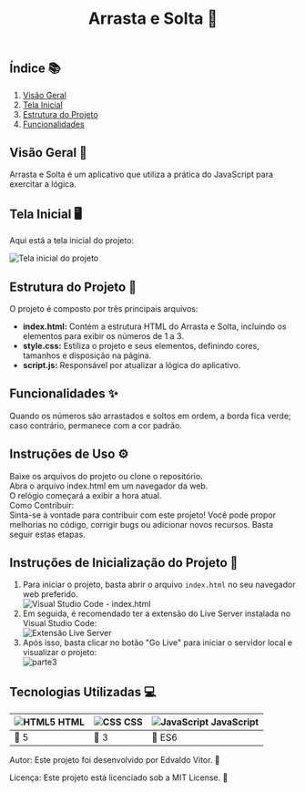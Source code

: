 <body>
  <header>
    <h1>Arrasta e Solta 🎨</h1>
  </header>
  <main>
    <h2>Índice 📚</h2>
    <ol>
      <li><a href="#visão-geral">Visão Geral</a></li>
      <li><a href="#tela-do-dashboard">Tela Inicial</a></li>
      <li><a href="#estrutura-do-projeto">Estrutura do Projeto</a></li>
      <li><a href="#funcionalidades">Funcionalidades</a></li>
    </ol>
    <section id="visão-geral">
      <h2>Visão Geral 🌟</h2>
      <p>Arrasta e Solta é um aplicativo que utiliza a prática do JavaScript para exercitar a lógica.</p>
    </section>
    <section id="tela-do-dashboard">
      <h2>Tela Inicial 🖥️</h2>
      <p>Aqui está a tela inicial do projeto:</p>
      <img src="https://github.com/edvaldovitor250/drag-and-drop/assets/116117189/98799ee2-abdd-48bd-a6cb-acf7b4687be7" alt="Tela inicial do projeto">
    </section>
    <section id="estrutura-do-projeto">
      <h2>Estrutura do Projeto 📁</h2>
      <p>O projeto é composto por três principais arquivos:</p>
      <ul>
        <li><strong>index.html:</strong> Contém a estrutura HTML do Arrasta e Solta, incluindo os elementos para exibir os números de 1 a 3.</li>
        <li><strong>style.css:</strong> Estiliza o projeto e seus elementos, definindo cores, tamanhos e disposição na página.</li>
        <li><strong>script.js:</strong> Responsável por atualizar a lógica do aplicativo.</li>
      </ul>
    </section>
    <section id="funcionalidades">
      <h2>Funcionalidades ✨</h2>
      <p>Quando os números são arrastados e soltos em ordem, a borda fica verde; caso contrário, permanece com a cor padrão.</p>
    </section>
    <section id="funcionamento-dos-filtros">
      <h2>Instruções de Uso ⚙️</h2>
      <p>Baixe os arquivos do projeto ou clone o repositório.<br>
      Abra o arquivo index.html em um navegador da web.<br>
      O relógio começará a exibir a hora atual.<br>
      Como Contribuir:<br>
      Sinta-se à vontade para contribuir com este projeto! Você pode propor melhorias no código, corrigir bugs ou adicionar novos recursos. Basta seguir estas etapas.</p>
    </section>
    <section id="tela---cliente">
      <h2>Instruções de Inicialização do Projeto 🚀</h2>
      <ol>
        <li>Para iniciar o projeto, basta abrir o arquivo <code>index.html</code> no seu navegador web preferido.</li>
        <img src="https://github.com/edvaldovitor250/dashbord/assets/116117189/8b9fb383-d9e5-44b8-9e54-dff95d16fb44" alt="Visual Studio Code - index.html">
        <li>Em seguida, é recomendado ter a extensão do Live Server instalada no Visual Studio Code:</li>
        <img src="https://github.com/edvaldovitor250/dashbord/assets/116117189/88c85725-2358-4f13-b6ed-1e9270f87beb" alt="Extensão Live Server">
        <li>Após isso, basta clicar no botão "Go Live" para iniciar o servidor local e visualizar o projeto:</li>
        <img src="https://github.com/edvaldovitor250/dashbord/assets/116117189/2635408a-c84c-471a-ae64-23182c556615" alt="parte3">
      </ol>
    </section>
    <section id="tecnologias-utilizadas">
      <h2>Tecnologias Utilizadas 💻</h2>
      <table>
        <thead>
          <tr>
            <th><img src="https://skillicons.dev/icons?i=html" alt="HTML5"> HTML</th>
            <th><img src="https://skillicons.dev/icons?i=css" alt="CSS"> CSS</th>
            <th><img src="https://skillicons.dev/icons?i=js" alt="JavaScript"> JavaScript</th>
          </tr>
        </thead>
        <tbody>
          <tr>
            <td>🔖 5</td>
            <td>🔖 3</td>
            <td>🔖 ES6</td>
          </tr>
        </tbody>
      </table>
    </section>
    <footer>
      <p>Autor: Este projeto foi desenvolvido por Edvaldo Vitor. 🚀</p>
      <p>Licença: Este projeto está licenciado sob a MIT License. 📜</p>
    </footer>
  </main>
</body>
